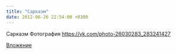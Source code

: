 ```yaml
---
title: "Сарказм"
date: 2012-06-26 22:54:00 +0300
---
```


Сарказм
Фотография
https://vk.com/photo-26030283_283241427

[Вложение](https://vk.com/photo-26030283_283241427)
